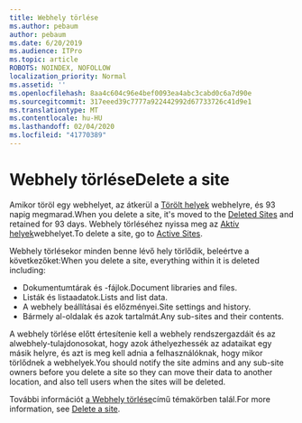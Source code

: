 ```yaml
---
title: Webhely törlése
ms.author: pebaum
author: pebaum
ms.date: 6/20/2019
ms.audience: ITPro
ms.topic: article
ROBOTS: NOINDEX, NOFOLLOW
localization_priority: Normal
ms.assetid: ''
ms.openlocfilehash: 8aa4c604c96e4bef0093ea4abc3cabd0c6a7d90e
ms.sourcegitcommit: 317eeed39c7777a922442992d67733726c41d9e1
ms.translationtype: MT
ms.contentlocale: hu-HU
ms.lasthandoff: 02/04/2020
ms.locfileid: "41770389"
---
```

# <a name="delete-a-site"></a><span data-ttu-id="bf2c9-102">Webhely törlése</span><span class="sxs-lookup"><span data-stu-id="bf2c9-102">Delete a site</span></span>

<span data-ttu-id="bf2c9-103">Amikor töröl egy webhelyet, az átkerül a [Törölt helyek](https://admin.microsoft.com/sharepoint) webhelyre, és 93 napig megmarad.</span><span class="sxs-lookup"><span data-stu-id="bf2c9-103">When you delete a site, it's moved to the [Deleted Sites](https://admin.microsoft.com/sharepoint) and retained for 93 days.</span></span> <span data-ttu-id="bf2c9-104">Webhely törléséhez nyissa meg az [Aktív helyek](https://admin.microsoft.com/sharepoint?page=sitemanagement&modern=true)webhelyet.</span><span class="sxs-lookup"><span data-stu-id="bf2c9-104">To delete a site, go to [Active Sites](https://admin.microsoft.com/sharepoint?page=sitemanagement&modern=true).</span></span> 

<span data-ttu-id="bf2c9-105">Webhely törlésekor minden benne lévő hely törlődik, beleértve a következőket:</span><span class="sxs-lookup"><span data-stu-id="bf2c9-105">When you delete a site, everything within it is deleted including:</span></span>

- <span data-ttu-id="bf2c9-106">Dokumentumtárak és -fájlok.</span><span class="sxs-lookup"><span data-stu-id="bf2c9-106">Document libraries and files.</span></span>
- <span data-ttu-id="bf2c9-107">Listák és listaadatok.</span><span class="sxs-lookup"><span data-stu-id="bf2c9-107">Lists and list data.</span></span>
- <span data-ttu-id="bf2c9-108">A webhely beállításai és előzményei.</span><span class="sxs-lookup"><span data-stu-id="bf2c9-108">Site settings and history.</span></span>
- <span data-ttu-id="bf2c9-109">Bármely al-oldalak és azok tartalmát.</span><span class="sxs-lookup"><span data-stu-id="bf2c9-109">Any sub-sites and their contents.</span></span>

<span data-ttu-id="bf2c9-110">A webhely törlése előtt értesítenie kell a webhely rendszergazdáit és az alwebhely-tulajdonosokat, hogy azok áthelyezhessék az adataikat egy másik helyre, és azt is meg kell adnia a felhasználóknak, hogy mikor törlődnek a webhelyek.</span><span class="sxs-lookup"><span data-stu-id="bf2c9-110">You should notify the site admins and any sub-site owners before you delete a site so they can move their data to another location, and also tell users when the sites will be deleted.</span></span>

<span data-ttu-id="bf2c9-111">További információt [a Webhely törlése](https://docs.microsoft.com/sharepoint/delete-site-collection)című témakörben talál.</span><span class="sxs-lookup"><span data-stu-id="bf2c9-111">For more information, see [Delete a site](https://docs.microsoft.com/sharepoint/delete-site-collection).</span></span>
